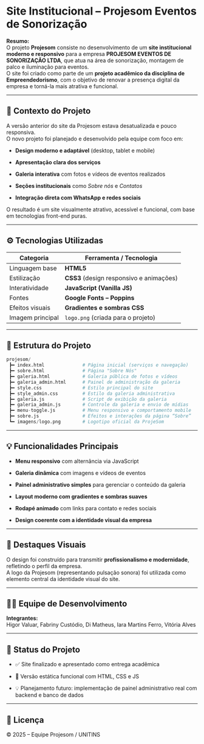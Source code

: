 # Site Institucional – Projesom Eventos de Sonorização

**Resumo:**  
O projeto **Projesom** consiste no desenvolvimento de um **site institucional moderno e responsivo** para a empresa **PROJESOM EVENTOS DE SONORIZAÇÃO LTDA**, que atua na área de sonorização, montagem de palco e iluminação para eventos.  
O site foi criado como parte de um **projeto acadêmico da disciplina de Empreendedorismo**, com o objetivo de renovar a presença digital da empresa e torná-la mais atrativa e funcional.

---

## 🧠 Contexto do Projeto

A versão anterior do site da Projesom estava desatualizada e pouco responsiva.  
O novo projeto foi planejado e desenvolvido pela equipe com foco em:

- **Design moderno e adaptável** (desktop, tablet e mobile)
    
- **Apresentação clara dos serviços**
    
- **Galeria interativa** com fotos e vídeos de eventos realizados
    
- **Seções institucionais** como _Sobre nós_ e _Contatos_
    
- **Integração direta com WhatsApp e redes sociais**
    

O resultado é um site visualmente atrativo, acessível e funcional, com base em tecnologias front-end puras.

---

## ⚙️ Tecnologias Utilizadas

|Categoria|Ferramenta / Tecnologia|
|---|---|
|Linguagem base|**HTML5**|
|Estilização|**CSS3** (design responsivo e animações)|
|Interatividade|**JavaScript (Vanilla JS)**|
|Fontes|**Google Fonts – Poppins**|
|Efeitos visuais|**Gradientes e sombras CSS**|
|Imagem principal|`logo.png` (criada para o projeto)|

---

## 🧩 Estrutura do Projeto

```python
projesom/
 ┣━ index.html              # Página inicial (serviços e navegação)
 ┣━ sobre.html              # Página "Sobre Nós"
 ┣━ galeria.html            # Galeria pública de fotos e vídeos
 ┣━ galeria_admin.html      # Painel de administração da galeria
 ┣━ style.css               # Estilo principal do site
 ┣━ style_admin.css         # Estilo da galeria administrativa
 ┣━ galeria.js              # Script de exibição da galeria
 ┣━ galeria_admin.js        # Controle da galeria e envio de mídias
 ┣━ menu-toggle.js          # Menu responsivo e comportamento mobile
 ┣━ sobre.js                # Efeitos e interações da página “Sobre”
 ┗━ imagens/logo.png        # Logotipo oficial da ProjeSom

```

---

## 💡 Funcionalidades Principais

- **Menu responsivo** com alternância via JavaScript
    
- **Galeria dinâmica** com imagens e vídeos de eventos
    
- **Painel administrativo simples** para gerenciar o conteúdo da galeria
    
- **Layout moderno com gradientes e sombras suaves**
    
- **Rodapé animado** com links para contato e redes sociais
    
- **Design coerente com a identidade visual da empresa**
    

---

## 🧩 Destaques Visuais

O design foi construído para transmitir **profissionalismo e modernidade**, refletindo o perfil da empresa.  
A logo da Projesom (representando pulsação sonora) foi utilizada como elemento central da identidade visual do site.

---

## 👨‍💻 Equipe de Desenvolvimento

**Integrantes:**  
Higor Valuar, Fabriny Custódio, Di Matheus, Iara Martins Ferro, Vitória Alves

---

## 📅 Status do Projeto

- ✅ Site finalizado e apresentado como entrega acadêmica
    
- 🚀 Versão estática funcional com HTML, CSS e JS
    
- 💡 Planejamento futuro: implementação de painel administrativo real com backend e banco de dados
    

---

## 📘 Licença

© 2025 – Equipe Projesom / UNITINS
